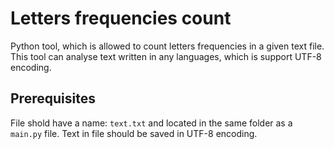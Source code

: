 # Letters frequencies count
Python tool, which is allowed to count letters frequencies in a given text file.
This tool can analyse text written in any languages, which is support UTF-8 encoding.

## Prerequisites
File shold have a name: `text.txt` and located in the same folder as a `main.py` file.
Text in file should be saved in UTF-8 encoding.
